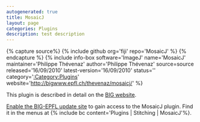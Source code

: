 ```yaml
---
autogenerated: true
title: MosaicJ
layout: page
categories: Plugins
description: test description
---
```



{% capture source%}
{% include github org='fiji' repo='MosaicJ' %}
{% endcapture %}
{% include info-box software='ImageJ' name='MosaicJ' maintainer='Philippe Thévenaz' author='Philippe Thévenaz' source=source released='16/09/2010' latest-version='16/09/2010' status='' category='[:Category:Plugins](Category_Plugins)' website='http://bigwww.epfl.ch/thevenaz/mosaicj/' %}

This plugin is described in detail on the [BIG website](http://bigwww.epfl.ch/thevenaz/mosaicj/).

[Enable the BIG-EPFL update site](/update-sites/following) to gain access to the MosaicJ plugin. Find it in the menus at {% include bc content='Plugins | Stitching | MosaicJ'%}.


